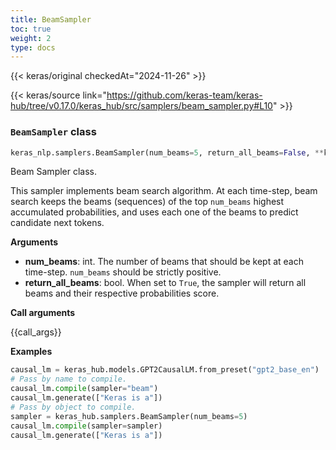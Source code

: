 ```yaml
---
title: BeamSampler
toc: true
weight: 2
type: docs
---
```


{{< keras/original checkedAt="2024-11-26" >}}

{{< keras/source link="https://github.com/keras-team/keras-hub/tree/v0.17.0/keras_hub/src/samplers/beam_sampler.py#L10" >}}

### `BeamSampler` class

```python
keras_nlp.samplers.BeamSampler(num_beams=5, return_all_beams=False, **kwargs)
```

Beam Sampler class.

This sampler implements beam search algorithm. At each time-step, beam
search keeps the beams (sequences) of the top `num_beams` highest
accumulated probabilities, and uses each one of the beams to predict
candidate next tokens.

**Arguments**

- **num_beams**: int. The number of beams that should be kept at each
  time-step. `num_beams` should be strictly positive.
- **return_all_beams**: bool. When set to `True`, the sampler will return all
  beams and their respective probabilities score.

**Call arguments**

{{call\_args}}

**Examples**

```python
causal_lm = keras_hub.models.GPT2CausalLM.from_preset("gpt2_base_en")
# Pass by name to compile.
causal_lm.compile(sampler="beam")
causal_lm.generate(["Keras is a"])
# Pass by object to compile.
sampler = keras_hub.samplers.BeamSampler(num_beams=5)
causal_lm.compile(sampler=sampler)
causal_lm.generate(["Keras is a"])
```
